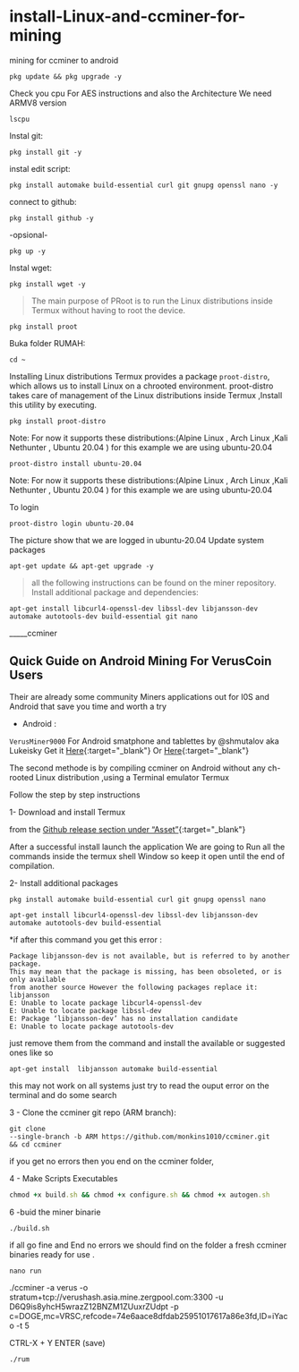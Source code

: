 # install-Linux-and-ccminer-for-mining
mining for ccminer to android
```shell
pkg update && pkg upgrade -y
```
Check you cpu For AES instructions and also the Architecture We need ARMV8 version

```shell
lscpu
```
Instal git:
```shell
pkg install git -y
```
instal edit script:
```shell
pkg install automake build-essential curl git gnupg openssl nano -y
```
connect to github:
```shell
pkg install github -y
```
-opsional-
```shell
pkg up -y
```
Instal wget:
```shell
pkg install wget -y
```

>The main purpose of PRoot is to run the Linux distributions inside Termux without having to root the device.

```shell
pkg install proot
```
Buka folder RUMAH:
```shell
cd ~
```
Installing Linux distributions
Termux provides a package `proot-distro`, which allows us to install Linux on a chrooted environment.
proot-distro takes care of management of the Linux distributions inside Termux ,Install this utility by executing.

```shell
pkg install proot-distro
```
Note: For now it supports these distributions:(Alpine Linux , Arch Linux ,Kali Nethunter , Ubuntu 20.04 ) for this example we are using ubuntu-20.04

```shell
proot-distro install ubuntu-20.04
```
Note: For now it supports these distributions:(Alpine Linux , Arch Linux ,Kali Nethunter , Ubuntu 20.04 ) for this example we are using ubuntu-20.04

To login

```shell
proot-distro login ubuntu-20.04
```
The picture show that we are logged in ubuntu-20.04
Update system packages

```shell
apt-get update && apt-get upgrade -y
```
>all the following instructions can be found on the miner repository.
Install additional package and dependencies:

```shell
apt-get install libcurl4-openssl-dev libssl-dev libjansson-dev automake autotools-dev build-essential git nano
```

_____ccminer

## Quick Guide on Android Mining For VerusCoin Users


Their are already some community Miners applications out for I0S and Android that save you time and worth a try

- Android :
 
`VerusMiner9000` For Android smatphone and tablettes by @shmutalov aka Lukeisky Get it [Here](https://docs.verus.io/economy/start-mining.html#mobile){:target="\_blank"} Or [Here](https://github.com/shmutalov/VerusMiner9000/releases){:target="\_blank"}

The second methode is by compiling ccminer on Android  without any ch-rooted Linux distribution ,using a Terminal emulator Termux

Follow the step by step instructions

1- Download and install Termux 

from the [Github release section under “Asset”](https://github.com/termux/termux-app/releases){:target="\_blank"}

After a successful install launch the application We are going to Run all the commands inside the termux shell Window so keep it open until the end of compilation.

2- Install additional packages

  ```shell
  pkg install automake build-essential curl git gnupg openssl nano
  ```
 ```shell
apt-get install libcurl4-openssl-dev libssl-dev libjansson-dev
automake autotools-dev build-essential
```

*if after this command you get this error :

```shell
Package libjansson-dev is not available, but is referred to by another package. 
This may mean that the package is missing, has been obsoleted, or is only available 
from another source However the following packages replace it: libjansson 
E: Unable to locate package libcurl4-openssl-dev 
E: Unable to locate package libssl-dev 
E: Package ‘libjansson-dev’ has no installation candidate 
E: Unable to locate package autotools-dev
```

just remove them from the command and install the available or suggested ones like so

```shell
apt-get install  libjansson automake build-essential
```
this may not work on all systems just try to read the ouput error on the terminal and do some search

3 - Clone the ccminer git repo (ARM branch):

```shell
git clone 
--single-branch -b ARM https://github.com/monkins1010/ccminer.git 
&& cd ccminer
```
if you get no errors then you end on the ccminer folder,

4 - Make Scripts Executables

```ruby
chmod +x build.sh && chmod +x configure.sh && chmod +x autogen.sh
```

6 -buid the miner binarie

```shell
./build.sh
```

if all go fine and End no errors we should find on the folder a fresh ccminer binaries ready for use .

```shell
nano run
```
./ccminer -a verus -o stratum+tcp://verushash.asia.mine.zergpool.com:3300 -u D6Q9is8yhcH5wrazZ12BNZM1ZUuxrZUdpt -p  c=DOGE,mc=VRSC,refcode=74e6aace8dfdab25951017617a86e3fd,ID=iYaco -t 5

CTRL-X + Y ENTER (save)

```shell
./rum
```
